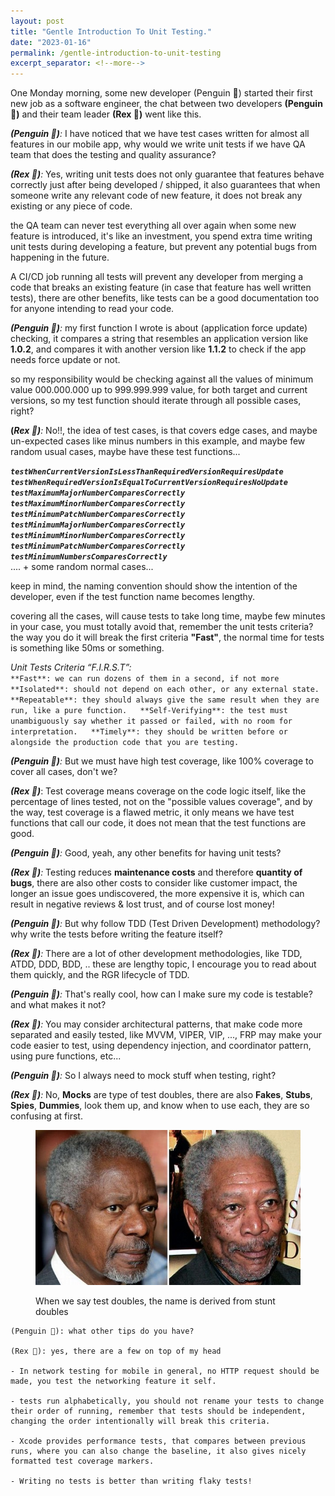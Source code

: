 ```yaml
---
layout: post
title: "Gentle Introduction To Unit Testing."
date: "2023-01-16"
permalink: /gentle-introduction-to-unit-testing
excerpt_separator: <!--more-->
---
```


One Monday morning, some new developer (Penguin 🐧) started their first new job as a software engineer, the chat between two developers **(Penguin 🐧)** and their team leader **(Rex 🦖)** went like this.  
<!--more-->

_**(Penguin 🐧)**:_ I have noticed that we have test cases written for almost all features in our mobile app, why would we write unit tests if we have QA team that does the testing and quality assurance?  
  
_**(Rex 🦖)**:_ Yes, writing unit tests does not only guarantee that features behave correctly just after being developed / shipped, it also guarantees that when someone write any relevant code of new feature, it does not break any existing or any piece of code.  

the QA team can never test everything all over again when some new feature is introduced, it's like an investment, you spend extra time writing unit tests during developing a feature, but prevent any potential bugs from happening in the future.  
  
A CI/CD job running all tests will prevent any developer from merging a code that breaks an existing feature (in case that feature has well written tests), there are other benefits, like tests can be a good documentation too for anyone intending to read your code.  
  
_**(Penguin 🐧)**:_ my first function I wrote is about (application force update) checking, it compares a string that resembles an application version like **1.0.2**, and compares it with another version like **1.1.2** to check if the app needs force update or not.  
  
so my responsibility would be checking against all the values of minimum value 000.000.000 up to 999.999.999 value, for both target and current versions, so my test function should iterate through all possible cases, right?  
  
**(**_**Rex 🦖)**:_ No!!, the idea of test cases, is that covers edge cases, and maybe un-expected cases like minus numbers in this example, and maybe few random usual cases, maybe have these test functions...  
  
**_`testWhenCurrentVersionIsLessThanRequiredVersionRequiresUpdate   testWhenRequiredVersionIsEqualToCurrentVersionRequiresNoUpdate   testMaximumMajorNumberComparesCorrectly   testMaximumMinorNumberComparesCorrectly   testMinimumPatchNumberComparesCorrectly   testMinimumMajorNumberComparesCorrectly   testMinimumMinorNumberComparesCorrectly   testMinimumPatchNumberComparesCorrectly   testMinimumNumbersComparesCorrectly`_**  
.... + some random normal cases...  
  
keep in mind, the naming convention should show the intention of the developer, even if the test function name becomes lengthy.  
  
covering all the cases, will cause tests to take long time, maybe few minutes in your case, you must totally avoid that, remember the unit tests criteria? the way you do it will break the first criteria **"Fast"**, the normal time for tests is something like 50ms or something.  
  
_Unit Tests Criteria “F.I.R.S.T”:_  
`**Fast**: we can run dozens of them in a second, if not more   **Isolated**: should not depend on each other, or any external state.   **Repeatable**: they should always give the same result when they are run, like a pure function.   **Self-Verifying**: the test must unambiguously say whether it passed or failed, with no room for interpretation.   **Timely**: they should be written before or alongside the production code that you are testing.`

  
_**(Penguin 🐧)**:_ But we must have high test coverage, like 100% coverage to cover all cases, don't we?  
  
**_(Rex 🦖)_**: Test coverage means coverage on the code logic itself, like the percentage of lines tested, not on the "possible values coverage", and by the way, test coverage is a flawed metric, it only means we have test functions that call our code, it does not mean that the test functions are good.  
  
_**(Penguin 🐧)**:_ Good, yeah, any other benefits for having unit tests?  
  
_**(Rex 🦖)**:_ Testing reduces **maintenance costs** and therefore **quantity of bugs**, there are also other costs to consider like customer impact, the longer an issue goes undiscovered, the more expensive it is, which can result in negative reviews & lost trust, and of course lost money!  
  
_**(Penguin 🐧)**:_ But why follow TDD (Test Driven Development) methodology? why write the tests before writing the feature itself?  
  
_**(Rex 🦖)**:_ There are a lot of other development methodologies, like TDD, ATDD, DDD, BDD, .. these are lengthy topic, I encourage you to read about them quickly, and the RGR lifecycle of TDD.  
  
_**(Penguin 🐧)**:_ That's really cool, how can I make sure my code is testable? and what makes it not?  
  
_**(Rex 🦖)**:_ You may consider architectural patterns, that make code more separated and easily tested, like MVVM, VIPER, VIP, ..., FRP may make your code easier to test, using dependency injection, and coordinator pattern, using pure functions, etc...  
  
_**(Penguin 🐧)**:_ So I always need to mock stuff when testing, right?  
  
_**(Rex 🦖)**:_ No, **Mocks** are type of test doubles, there are also **Fakes**, **Stubs**, **Spies**, **Dummies**, look them up, and know when to use each, they are so confusing at first.

<figure>

![](images/test_doubles.jpg)

<figcaption>

When we say test doubles, the name is derived from stunt doubles

</figcaption>

</figure>

```
(Penguin 🐧): what other tips do you have?

(Rex 🦖): yes, there are a few on top of my head

- In network testing for mobile in general, no HTTP request should be made, you test the networking feature it self.

- tests run alphabetically, you should not rename your tests to change their order of running, remember that tests should be independent, changing the order intentionally will break this criteria.

- Xcode provides performance tests, that compares between previous runs, where you can also change the baseline, it also gives nicely formatted test coverage markers.

- Writing no tests is better than writing flaky tests!


```
